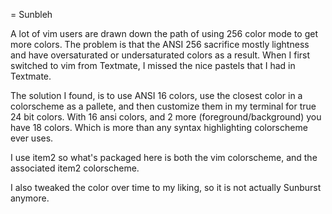 = Sunbleh

A lot of vim users are drawn down the path of using 256 color mode to get more colors.
The problem is that the ANSI 256 sacrifice mostly lightness and have oversaturated or undersaturated colors as a result.
When I first switched to vim from Textmate, I missed the nice pastels that I had in Textmate.

The solution I found, is to use ANSI 16 colors, use the closest color in a colorscheme as a pallete, and then customize them in my terminal for true 24 bit colors.
With 16 ansi colors, and 2 more (foreground/background) you have 18 colors. Which is more than any syntax highlighting colorscheme ever uses.

I use item2 so what's packaged here is both the vim colorscheme, and the associated item2 colorscheme.

I also tweaked the color over time to my liking, so it is not actually Sunburst anymore.

